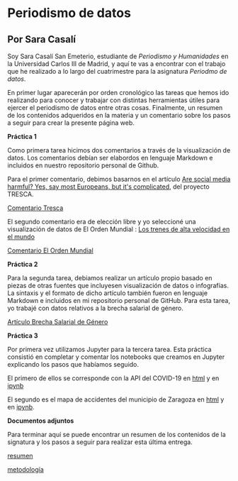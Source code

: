 # Periodismo de datos
## Por Sara Casalí
Soy Sara Casalí San Emeterio, estudiante de *Periodismo y Humanidades* en la Universidad Carlos III de Madrid, y aquí te vas a encontrar con el trabajo que he realizado a lo largo del cuatrimestre para la asignatura *Periodmo de datos*. 

En primer lugar aparecerán por orden cronológico las tareas que hemos ido realizando para conocer y trabajar con distintas herramientas útiles para ejercer el periodismo de datos entre otras cosas. Finalmente, un resumen de los contenidos adqueridos en la materia y un comentario sobre los pasos a seguir para crear la presente página web.

**Práctica 1**

Como primera tarea hicimos dos comentarios a través de la visualización de datos. Los comentarios debían ser elabordos en lenguaje Markdown e incluidos en nuestro repositorio personal de Github. 

Para el primer comentario, debimos basarnos en el artículo [Are social media harmful? Yes, say most Europeans, but it's complicated](https://trescaproject.eu/2021/10/07/are-social-media-harmful-yes-say-most-europeans-but-its-complicated/), del proyecto TRESCA.

[Comentario Tresca](practica-1-tresca.md)

El segundo comentario era de elección libre y yo seleccioné una visualización de datos de El Orden Mundial : [Los trenes de alta velocidad en el mundo](https://elordenmundial.com/mapas-y-graficos/paises-trenes-alta-velocidad/)


[Comentario El Orden Mundial](practica-1-libre.md) 

**Práctica 2**

Para la segunda tarea, debiamos realizar un artículo propio basado en piezas de otras fuentes que incluyesen visualización de datos o infografías. La sintaxis y el formato de dicho artículo también fueron en lenguaje Markdown e incluidos en mi repositorio personal de GitHub. Para esta tarea, yo trabajé con datos relativos a la brecha salarial de género.

[Artículo Brecha Salarial de Género](practica-2.md)

**Práctica 3**

Por primera vez utilizamos Jupyter para la tercera tarea. Esta práctica consistió en completar y comentar los notebooks que creamos en Jupyter explicando los pasos que habíamos seguido. 

El primero de ellos se corresponde con la API del COVID-19 en [html](practica3-api-pandas-folium.html) y en [ipynb](https://github.com/Pontedatos/saracasali/blob/main/practica3-python-api-covid19-pandas.ipynb) 

El segundo es el mapa de accidentes del municipio de Zaragoza en [html](https://github.com/Pontedatos/saracasali/blob/main/practica3-api-pandas-folium.html) y en [ipynb](https://github.com/Pontedatos/saracasali/blob/main/practica3-api-pandas-folium.ipynb).

**Documentos adjuntos**

Para terminar aquí se puede encontrar un resumen de los contenidos de la signatura y los pasos a seguir para realizar esta última entrega.

[resumen](https://github.com/Pontedatos/saracasali/blob/main/resumen-contenidos-datos.md)

[metodología](https://github.com/Pontedatos/saracasali/blob/main/metodolog%C3%ADa-trabajo-final.md)

